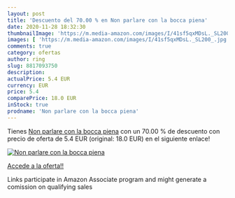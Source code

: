 ```yaml
---
layout: post
title: 'Descuento del 70.00 % en Non parlare con la bocca piena'
date: 2020-11-28 18:32:30
thumbnailImage: 'https://m.media-amazon.com/images/I/41sf5qxMDsL._SL200_.jpg'
images: [ 'https://m.media-amazon.com/images/I/41sf5qxMDsL._SL200_.jpg' ]
comments: true
category: ofertas
author: ring
slug: 8817093750
description:
actualPrice: 5.4 EUR
currency: EUR
price: 5.4
comparePrice: 18.0 EUR
inStock: true
prodname: 'Non parlare con la bocca piena'
---
```


Tienes [Non parlare con la bocca piena](https://www.amazon.it/dp/8817093750/?tag=tolees00-21) con un 70.00 % de descuento con precio de oferta de 5.4 EUR (original: 18.0 EUR) en el siguiente enlace!

[![Non parlare con la bocca piena](https://m.media-amazon.com/images/I/41sf5qxMDsL._SL200_.jpg)](https://www.amazon.it/dp/8817093750/?tag=tolees00-21)

[Accede a la oferta!!](https://www.amazon.it/dp/8817093750/?tag=tolees00-21)

Links participate in Amazon Associate program and might generate a comission on qualifying sales


